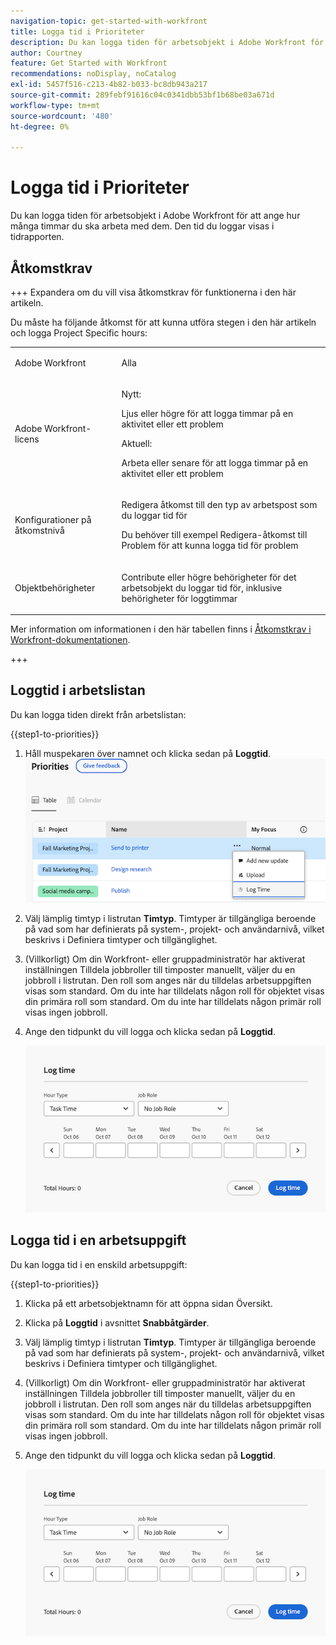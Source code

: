 ```yaml
---
navigation-topic: get-started-with-workfront
title: Logga tid i Prioriteter
description: Du kan logga tiden för arbetsobjekt i Adobe Workfront för att ange hur många timmar du ska arbeta med dem. Den tid du loggar visas i tidrapporten.
author: Courtney
feature: Get Started with Workfront
recommendations: noDisplay, noCatalog
exl-id: 5457f516-c213-4b82-b033-bc8db943a217
source-git-commit: 289febf91616c04c0341dbb53bf1b68be03a671d
workflow-type: tm+mt
source-wordcount: '480'
ht-degree: 0%

---
```


# Logga tid i Prioriteter

Du kan logga tiden för arbetsobjekt i Adobe Workfront för att ange hur många timmar du ska arbeta med dem. Den tid du loggar visas i tidrapporten.

## Åtkomstkrav

+++ Expandera om du vill visa åtkomstkrav för funktionerna i den här artikeln.

Du måste ha följande åtkomst för att kunna utföra stegen i den här artikeln och logga Project Specific hours:

<table style="table-layout:auto"> 
 <col> 
 <col> 
 <tbody> 
  <tr> 
   <td role="rowheader">Adobe Workfront</td> 
   <td> <p>Alla</p> </td> 
  </tr> 
  <tr> 
   <td role="rowheader">Adobe Workfront-licens</td> 
   <td> <p>Nytt: </p>
   <p>Ljus eller högre för att logga timmar på en aktivitet eller ett problem</p>
   <p>Aktuell: 
   <p>Arbeta eller senare för att logga timmar på en aktivitet eller ett problem</p> </td> 
  </tr> 
  <tr> 
   <td role="rowheader">Konfigurationer på åtkomstnivå</td> 
   <td> <p>Redigera åtkomst till den typ av arbetspost som du loggar tid för </p> <p>Du behöver till exempel Redigera-åtkomst till Problem för att kunna logga tid för problem</p> </td> 
  </tr> 
  <tr> 
   <td role="rowheader">Objektbehörigheter</td> 
   <td> <p>Contribute eller högre behörigheter för det arbetsobjekt du loggar tid för, inklusive behörigheter för loggtimmar</p> </td> 
  </tr> 
 </tbody> 
</table>

Mer information om informationen i den här tabellen finns i [Åtkomstkrav i Workfront-dokumentationen](/help/quicksilver/administration-and-setup/add-users/access-levels-and-object-permissions/access-level-requirements-in-documentation.md).

+++

## Loggtid i arbetslistan

Du kan logga tiden direkt från arbetslistan:

{{step1-to-priorities}}

1. Håll muspekaren över namnet och klicka sedan på **Loggtid**.
   ![](assets/log-time.png)
   <!--new screen for prod ![](assets/update-log-upload.png)-->
1. Välj lämplig timtyp i listrutan **Timtyp**. Timtyper är tillgängliga beroende på vad som har definierats på system-, projekt- och användarnivå, vilket beskrivs i Definiera timtyper och tillgänglighet.

1. (Villkorligt) Om din Workfront- eller gruppadministratör har aktiverat inställningen Tilldela jobbroller till timposter manuellt, väljer du en jobbroll i listrutan. Den roll som anges när du tilldelas arbetsuppgiften visas som standard. Om du inte har tilldelats någon roll för objektet visas din primära roll som standard. Om du inte har tilldelats någon primär roll visas ingen jobbroll.

1. Ange den tidpunkt du vill logga och klicka sedan på **Loggtid**.

   ![](assets/log-time-dialog.png)

## Logga tid i en arbetsuppgift

Du kan logga tid i en enskild arbetsuppgift:

{{step1-to-priorities}}

1. Klicka på ett arbetsobjektnamn för att öppna sidan Översikt.
1. Klicka på **Loggtid** i avsnittet **Snabbåtgärder**.
1. Välj lämplig timtyp i listrutan **Timtyp**. Timtyper är tillgängliga beroende på vad som har definierats på system-, projekt- och användarnivå, vilket beskrivs i Definiera timtyper och tillgänglighet.
1. (Villkorligt) Om din Workfront- eller gruppadministratör har aktiverat inställningen Tilldela jobbroller till timposter manuellt, väljer du en jobbroll i listrutan. Den roll som anges när du tilldelas arbetsuppgiften visas som standard. Om du inte har tilldelats någon roll för objektet visas din primära roll som standard. Om du inte har tilldelats någon primär roll visas ingen jobbroll.

1. Ange den tidpunkt du vill logga och klicka sedan på **Loggtid**.

   ![](assets/log-time-dialog.png)
